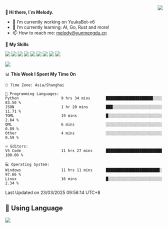 <a href="#">
  <img align="right" src="https://github-readme-stats.vercel.app/api?username=melodyyuuka&count_private=true&show_icons=true" />
</a>

**👋 Hi there, I`m Melody.**

- 🔭 I’m currently working on YuukaBot-v6
- 🌱 I’m currently learning: AI, Go, Rust and more!
- 📫 How to reach me: melody@yunmengdu.cn

🌟 **My Skills** 

![](https://img.shields.io/badge/-Python-3e74a2?style=flat-square&logo=Python&logoColor=fff)
![](https://img.shields.io/badge/-Java-007396?style=flat-square&logo=OpenJDK&logoColor=fff)
![](https://img.shields.io/badge/-Node.js-339933?style=flat-square&logo=Node.js&logoColor=fff)
![](https://img.shields.io/badge/-Git-f05032?style=flat-square&logo=git&logoColor=fff)
![](https://img.shields.io/badge/-PostgreSQL-4169e1?style=flat-square&logo=PostgreSQL&logoColor=fff)
![](https://img.shields.io/badge/-Rust-000000?style=flat-square&logo=rust&logoColor=fff)
![](https://img.shields.io/badge/-VSCode-007acc?style=flat-square&logo=Visual-Studio-Code&logoColor=fff)
![](https://img.shields.io/badge/-FastAPI-009688?style=flat-square&logo=FastAPI&logoColor=fff)
![](https://img.shields.io/badge/-Linux-000000?style=flat-square&logo=Linux&logoColor=fff)


![](https://wakatime.com/badge/user/fa6dc0e2-47c5-4d2d-ae45-69fec6f2122c.svg)

<!--START_SECTION:waka-->
📊 **This Week I Spent My Time On** 

```text
🕑︎ Time Zone: Asia/Shanghai

💬 Programming Languages: 
Python                   9 hrs 34 mins       █████████████████████░░░░   83.50 % 
JSON                     1 hr 20 mins        ███░░░░░░░░░░░░░░░░░░░░░░   11.71 % 
TOML                     19 mins             █░░░░░░░░░░░░░░░░░░░░░░░░    2.84 % 
QML                      6 mins              ░░░░░░░░░░░░░░░░░░░░░░░░░    0.89 % 
Other                    4 mins              ░░░░░░░░░░░░░░░░░░░░░░░░░    0.59 % 

🔥 Editors: 
VS Code                  11 hrs 27 mins      █████████████████████████   100.00 % 

💻 Operating System: 
Windows                  11 hrs 11 mins      ████████████████████████░   97.66 % 
Linux                    16 mins             █░░░░░░░░░░░░░░░░░░░░░░░░    2.34 % 
```


 Last Updated on 23/03/2025 09:56:14 UTC+8
<!--END_SECTION:waka-->

## 🥰 **Using Language**

![](https://github-readme-stats.vercel.app/api/wakatime?username=MelodyYuyuko&layout=compact&hide_border=true)
